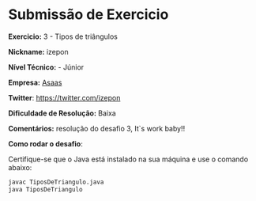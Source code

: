 # Submissão de Exercicio

**Exercicio:** 3 - Tipos de triângulos

**Nickname:** izepon

**Nível Técnico:** - Júnior

**Empresa:**  [Asaas](asaas.com)

**Twitter**: https://twitter.com/izepon

**Dificuldade de Resolução:** Baixa

**Comentários:** resolução do desafio 3, It`s work baby!!

**Como rodar o desafio**: 

Certifique-se que o Java está instalado na sua máquina e use o comando abaixo: 
```bash
javac TiposDeTriangulo.java
java TiposDeTriangulo
```
